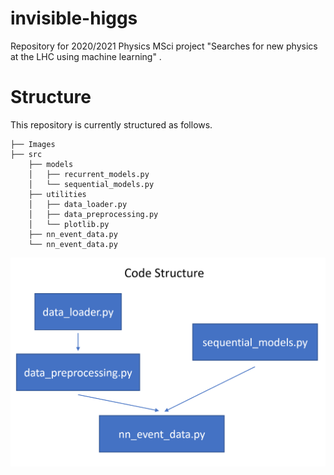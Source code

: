 # invisible-higgs
Repository for 2020/2021 Physics MSci project "Searches for new physics at the LHC using machine learning" .

# Structure
This repository is currently structured as follows.

    ├── Images
    ├── src                   
        ├── models   
        │   ├── recurrent_models.py
        │   └── sequential_models.py
        ├── utilities   
        │   ├── data_loader.py
        │   ├── data_preprocessing.py
        │   └── plotlib.py
        ├── nn_event_data.py
        └── nn_event_data.py        
    
<img src="./Images/code_structure_1.png" alt="drawing" width="600"/>
